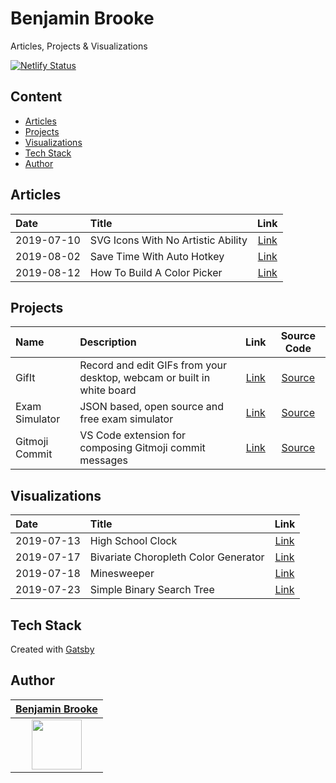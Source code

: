# Benjamin Brooke

Articles, Projects & Visualizations

[![Netlify Status](https://api.netlify.com/api/v1/badges/11084e11-53c5-43b8-aa79-47b851c8c14b/deploy-status)](https://app.netlify.com/sites/benjaminadk/deploys)

## Content

- [Articles](#articles)
- [Projects](#projects)
- [Visualizations](#visualizations)
- [Tech Stack](#tech-stack)
- [Author](#author)

## Articles

| Date       | Title                              |                                       Link                                        |
| :--------- | :--------------------------------- | :-------------------------------------------------------------------------------: |
| 2019-07-10 | SVG Icons With No Artistic Ability | [Link](https://benjaminadk.netlify.com/posts/svg-icons-with-no-artistic-ability/) |
| 2019-08-02 | Save Time With Auto Hotkey         |     [Link](https://benjaminadk.netlify.com/posts/save-time-with-auto-hotkey/)     |
| 2019-08-12 | How To Build A Color Picker        |        [Link](https://benjaminadk.netlify.com/how-to-build-a-color-picker)        |

## Projects

| Name           | Description                                                            |                                        Link                                        |                      Source Code                      |
| :------------- | :--------------------------------------------------------------------- | :--------------------------------------------------------------------------------: | :---------------------------------------------------: |
| GifIt          | Record and edit GIFs from your desktop, webcam or built in white board |              [Link](https://benjaminadk.netlify.com/projects/gifit/)               |    [Source](https://github.com/benjaminadk/gifit)     |
| Exam Simulator | JSON based, open source and free exam simulator                        |                     [Link](https://exam-maker.herokuapp.com/)                      | [Source](https://github.com/exam-simulator/simulator) |
| Gitmoji Commit | VS Code extension for composing Gitmoji commit messages                | [Link](https://marketplace.visualstudio.com/items?itemName=benjaminadk.emojis4git) |   [Source](https://github.com/benjaminadk/emojigit)   |

## Visualizations

| Date       | Title                                |                                            Link                                             |
| :--------- | :----------------------------------- | :-----------------------------------------------------------------------------------------: |
| 2019-07-13 | High School Clock                    |          [Link](https://benjaminadk.netlify.com/visualizations/high-school-clock)           |
| 2019-07-17 | Bivariate Choropleth Color Generator | [Link](https://benjaminadk.netlify.com/visualizations/bivariate-choropleth-color-generator) |
| 2019-07-18 | Minesweeper                          |             [Link](https://benjaminadk.netlify.com/visualizations/minesweeper)              |
| 2019-07-23 | Simple Binary Search Tree            |      [Link](https://benjaminadk.netlify.com/visualizations/simple-binary-search-tree)       |

## Tech Stack

Created with [Gatsby](https://www.gatsbyjs.org/)

## Author

|                              [**Benjamin Brooke**](https://github.com/benjaminadk)                              |
| :-------------------------------------------------------------------------------------------------------------: |
| [<img src="https://avatars2.githubusercontent.com/u/28043421?s=80" width="80">](https://github.com/benjaminadk) |

